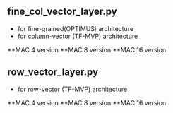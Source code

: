 
## fine_col_vector_layer.py
* for fine-grained(OPTIMUS) architecture
* for column-vector (TF-MVP) architecture

**MAC 4 version
**MAC 8 version
**MAC 16 version

## row_vector_layer.py
* for row-vector (TF-MVP) architecture

**MAC 4 version
**MAC 8 version
**MAC 16 version
